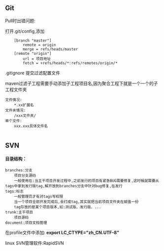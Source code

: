 ## Git

Pull时出错问题:

打开.git/config,添加

```
    [branch "master"] 
        remote = origin 
        merge = refs/heads/master 
    [remote "origin"] 
        url = 项目地址
        fetch = +refs/heads/*:refs/remotes/origin/*
```

.gitignore	提交过滤配置文件

maven过滤子工程需要手动添加子工程项目名,因为聚合工程下就是一个一个的子工程文件夹

```
文件情况:
	*.xx扩展名
文件夹情况:
	/xxx文件夹/
单个文件:
	xxx.xxx具体文件名


```





## SVN

#### 目录结构：

	branches:分支
		项目分支源码
		一般使用在:当主干项目开发过程中,之前发行的项目有紧急BUG需要修复,这时候就需要从tags中拿到发行版tag,解开放到branches分支中针对bug修复,在发行
	tags:标志
		一般管理员才有对tags写权限
		当一个项目全部开发完成后,会打成tag,其实就把当前项目文件夹在赋值一份
		tag存放的是某个项目版本,如:测试版、发行版、...
	trunk:主干项目
		项目源码
	document:项目文档管理


在profile文件中添加:	**export LC_CTYPE="zh_CN.UTF-8"**

linux SVN管理软件:RapidSVN



